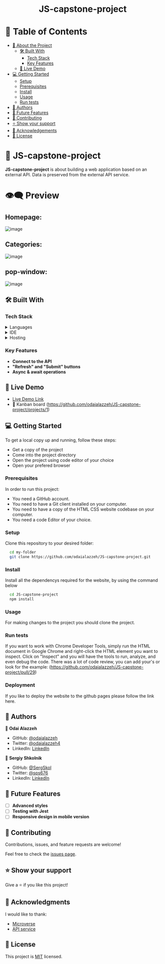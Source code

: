 <div align="center">
  <h1><b>JS-capstone-project</b></h1>
</div>

<!-- TABLE OF CONTENTS -->

# 📗 Table of Contents

- [📖 About the Project](#about-project)
  - [🛠 Built With](#built-with)
    - [Tech Stack](#tech-stack)
    - [Key Features](#key-features)
  - [🚀 Live Demo](#live-demo)
- [💻 Getting Started](#getting-started)
  - [Setup](#setup)
  - [Prerequisites](#prerequisites)
  - [Install](#install)
  - [Usage](#usage)
  - [Run tests](#run-tests)
- [👥 Authors](#authors)
- [🔭 Future Features](#future-features)
- [🤝 Contributing](#contributing)
- [⭐️ Show your support](#support)
- [🙏 Acknowledgements](#acknowledgements)
- [📝 License](#license)

<!-- PROJECT DESCRIPTION -->

# 📖 JS-capstone-project <a name="about-project"></a>

**JS-capstone-project**  is about building a web application based on an external API. Data is preserved from the external API service.

# 👁‍🗨 Preview
## Homepage:
![image](https://raw.githubusercontent.com/odaialazzeh/JS-capstone-project/main/images/screenshot-1.png)
<br>
## Categories:
![image](https://raw.githubusercontent.com/odaialazzeh/JS-capstone-project/main/images/screenshot-2.png)
<br>
## pop-window:
![image](https://raw.githubusercontent.com/odaialazzeh/JS-capstone-project/main/images/screenshot-3.png)



## 🛠 Built With <a name="built-with"></a>

### Tech Stack <a name="tech-stack"></a>

<details>
  <summary>Languages</summary>
  <ul>
    <li><a href="https://html.spec.whatwg.org/">HTML5 / CSS / JavaScript</a></li>
  </ul>
</details>

<details>
  <summary>IDE</summary>
  <ul>
    <li><a href="https://code.visualstudio.com/">Visual Studio Code</a></li>
  </ul>
</details>

<details>
<summary>Hosting</summary>
  <ul>
    <li><a href="https://github.com/">GitHub</a></li>
  </ul>
</details>

<!-- Features -->

### Key Features <a name="key-features"></a>

- **Connect to the API**
- **"Refresh" and "Submit" buttons**
- **Async & await operations**

<!-- LIVE DEMO -->

## 🚀 Live Demo <a name="live-demo"></a>
- [Live Demo Link](https://odaialazzeh.github.io/JS-capstone-project/src/)
- 💨 Kanban board (https://github.com/odaialazzeh/JS-capstone-project/projects/1)

<!-- GETTING STARTED -->

## 💻 Getting Started <a name="getting-started"></a>

To get a local copy up and running, follow these steps:
- Get a copy of the project
- Come into the project directory
- Open the project using code editor of your choice
- Open your prefered browser

### Prerequisites

In order to run this project:
- You need a GitHub account.
- You need to have a Git client installed on your computer.
- You need to have a copy of the HTML CSS website codebase on your computer.
- You need a code Editor of your choice.

### Setup

Clone this repository to your desired folder:

```sh
  cd my-folder
  git clone https://github.com/odaialazzeh/JS-capstone-project.git
```

### Install

Install all the dependencys required for the website, by using the command below

```sh
  cd JS-capstone-project
  npm install
```

### Usage

For making changes to the project you should clone the project.

### Run tests

If you want to work with Chrome Developer Tools, simply run the HTML document in Google Chrome and right-click the HTML element you want to inspect. Click on "Inspect" and you will have the tools to run, analyze, and even debug the code.
There was a lot of code review, you can add your's or look for the example: (https://github.com/odaialazzeh/JS-capstone-project/pull/29)

### Deployment

If you like to deploy the website to the github pages please follow the link here.

<!-- AUTHORS -->

## 👥 Authors <a name="authors"></a>

👤 **Odai Alazzeh**
- GitHub: [@odaialazzeh](https://github.com/odaialazzeh)
- Twitter: [@odaialazzeh4](https://twitter.com/odaialazzeh4)
- LinkedIn: [LinkedIn](https://www.linkedin.com/in/odai-alazzeh-01546024a/)

👤 **Sergiy Shkolnik**
- GitHub: [@SergSkol](https://github.com/SergSkol)
- Twitter: [@sps676](https://twitter.com/sps676)
- LinkedIn: [LinkedIn](https://www.linkedin.com/in/sergiy-shkolnik-7801a53/)

<!-- FUTURE FEATURES -->

## 🔭 Future Features <a name="future-features"></a>

- [ ] **Advanced styles**
- [ ] **Testing with Jest**
- [ ] **Responsive design in mobile version**

<!-- CONTRIBUTING -->

## 🤝 Contributing <a name="contributing"></a>

Contributions, issues, and feature requests are welcome!

Feel free to check the [issues page](../../issues/).

<!-- SUPPORT -->

## ⭐️ Show your support <a name="support"></a>

Give a ⭐️ if you like this project!

<!-- ACKNOWLEDGEMENTS -->

## 🙏 Acknowledgments <a name="acknowledgements"></a>

I would like to thank:
- [Microverse](www.microverse.com)
- [API service](https://www.themealdb.com/api.php)

<!-- LICENSE -->

## 📝 License <a name="license"></a>

This project is [MIT](./LICENSE) licensed.
